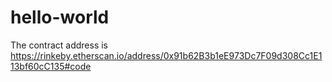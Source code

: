 # hello-world
The contract address is https://rinkeby.etherscan.io/address/0x91b62B3b1eE973Dc7F09d308Cc1E113bf60cC135#code

